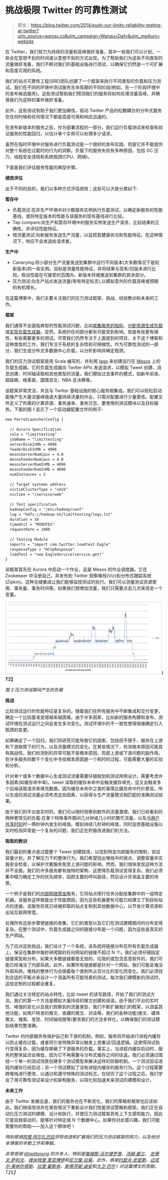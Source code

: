 # 挑战极限 Twitter 的可靠性测试

> 原文：<https://blog.twitter.com/2014/push-our-limits-reliability-testing-at-twitter?utm_source=wanqu.co&utm_campaign=Wanqu+Daily&utm_medium=website>

在 Twitter，我们努力为持续的流量和高峰做好准备，其中一些我们可以计划，一些会在意想不到的时间或以意想不到的方式出现。为了帮助我们为这些不同类型的流量做好准备，我们不断对我们的基础设施进行测试，以确保它仍然是一个可扩展和高度可用的系统。

我们的站点可靠性工程(SRE)团队创建了一个框架来执行不同类型的负载和压力测试。我们在不同的环境中测试服务生命周期的不同阶段(例如，在一个阶段环境中的发布候选服务)。这些测试帮助我们预测我们的服务将如何处理流量高峰，并确保我们为这样的事件做好准备。

此外，这些测试有助于我们更加确信，驱动 Twitter 产品的松散耦合的分布式服务在任何时候和任何情况下都是高度可用和响应迅速的。

在发布新版本的服务之前，作为部署流程的一部分，我们运行负载测试来检查和验证服务的性能回归，以估计单个实例可以处理多少请求。

虽然在临时环境中对服务进行负载测试是一个很好的发布实践，但是它并不能提供对整个系统在过载时的行为的洞察。负载下的服务失败有多种原因，包括 GC 压力、线程安全违规和系统瓶颈(CPU、网络)。

下面是我们评估服务性能的典型步骤。

**绩效评估**

出于不同的目的，我们以多种方式评估绩效；这些可以大致分类如下:

**暂存中**

*   负载测试:在非生产环境中对少数服务实例执行负载测试，以确定新服务的性能基线，或将特定版本的性能与该服务的现有基线进行比较。
*   Tap compare:向生产和暂存环境中的服务实例发送生产请求，比较结果的正确性，并评估性能特征。
*   暗流量测试:向新服务发送生产流量，以监控其健康状况和性能特征。在这种情况下，响应不会发送给请求者。

**生产中**

*   Canarying:将小部分生产流量发送到集群中运行不同版本(大多数情况下是较新版本)的一些实例。目标是测量性能特征，并将结果与现有/旧版本进行比较。假设性能在可接受的范围内，新版本将被推送到集群的其余部分。
*   压力测试:向生产站点发送流量(带有特定标志),以模拟意外的负载高峰或预期的有机增长。

在这篇博客中，我们主要关注我们的压力测试框架、挑战、经验教训和未来的工作。

**框架**

我们通常不会面临典型的性能测试问题，比如[收集服务的指标](https://blog.twitter.com/2013/observability-at-twitter)、[分配资源生成负载](https://blog.twitter.com/2013/mesos-graduates-from-apache-incubation)或[实现负载生成器](https://blog.twitter.com/2012/building-and-profiling-high-performance-systems-with-iago)。显然，系统的任何部分都有可能受到影响，但是有些更有弹性，有些需要更多的测试。尽管我们仍然专注于上面提到的项目，关于这个博客和这种类型的工作，我们专注于系统的复杂性和可伸缩性。作为可靠性测试的一部分，我们生成分布式多数据中心负载，以分析影响并确定瓶颈。

我们的压力测试框架是用 Scala 编写的，并利用 [Iago](https://blog.twitter.com/2012/building-and-profiling-high-performance-systems-with-iago) 来创建运行在 [Mesos](https://blog.twitter.com/2013/mesos-graduates-from-apache-incubation) 上的负载生成器。它的负载生成器向 Twitter APIs 发送请求，以模拟 Tweet 创建、消息创建、时间轴读取和其他类型的流量。我们模拟过去事件的模式，如新年前夜、超级碗、格莱美、国情咨文、NBA 总决赛等。

该框架非常灵活，并且与 Twitter 基础设施的核心服务相集成。我们可以轻松启动能够产生大量流量峰值或大量持续流量的作业，只需对配置进行少量更改。配置文件定义了所需的计算资源、事务速率、事务日志、要使用的测试模块以及目标服务。下面的图 1 显示了一个启动器配置文件的例子:

```
new ParrotLauncherConfig {

  // Aurora Specification
  role = "limittesting"
  jobName = "limittesting"
  serverDiskInMb = 4096
  feederDiskInMb = 4096
  mesosServerNumCpus = 4.0
  mesosFeederNumCpus = 4.0
  mesosServerRamInMb = 4096
  mesosFeederRamInMb = 4096
  numInstances = 2

  // Target systems address
  victimClusterType = "sdzk"
  victims = "/service/web"

  // Test specification
  hadoopConfig = "/etc/hadoop/conf"
  log = "hdfs://hadoop-nn/limittesting/logs.txt"
  duration = 10
  timeUnit = "MINUTES"
  requestRate = 1000

  // Testing Module
  imports = "import com.twitter.loadtest.Eagle"
  responseType = "HttpResponse"
  loadTest = "new EagleService(service.get)"
}

```

该框架首先在 Aurora 中启动一个作业，这是 Mesos 的作业调度器。它在 Zookeeper 中注册自己，并发布到 Twitter 观察堆栈(Viz)和分布式跟踪系统(Zipkin)。这种无缝集成让我们能够监控测试的执行。我们可以测量测试资源使用、事务量、事务时间等。如果我们想增加流量，我们只需要点击几次来改变一个变量。

**![Push our limits - reliability testing at Twitter](img/f3d9d57c9368fa1194de1ff04e2f0ddf.png)T2】**

*图 2:压力测试期间产生的负载*

**挑战**

比较测试运行的性能特征是复杂的。随着我们在所有服务中不断集成和交付变更，确定一个比较基准变得越来越困难。由于许多因素，比如新的服务构建和发布，测试环境在测试运行之间会发生多次变化。测试环境中的不一致性使得很难确定引入瓶颈的变更。

如果确定了一个回归，我们将研究可能导致它的因素，包括但不限于，服务在上游和下游故障下的行为，以及流量模式的变化。在某些情况下，检测根本原因可能具有挑战性。我们检测到的异常可能不是根本原因，而是上游或下游问题的副作用。在许多服务的数千个变化中寻找根本原因是一个耗时的过程，可能需要大量的实验和分析。

针对单个或多个数据中心生成测试流量需要仔细规划和测试用例设计。需要考虑许多因素(如缓存命中率)。tweet 读取的缓存未命中会触发缓存填充，这又会触发多个后端读取请求来填充数据。因为缓存未命中之类的事情比缓存命中代价更高，所以生成的测试流量必须考虑这些因素，以获得与生产流量模式相匹配的准确测试结果。

由于我们的平台是实时的，我们可以随时观察到额外的流量激增。我们已经看到的两种更常见的负载:在某个特殊事件期间几分钟或几小时的繁忙流量，以及当[用户](https://blog.twitter.com/2012/election-night-2012) [共享](https://blog.twitter.com/2013/new-tweets-per-second-record-and-how)[时刻](https://blog.twitter.com/2014/the-reach-and-impact-of-oscars-2014-tweets)时一两秒钟内发生的峰值。模拟持续几秒钟的峰值，同时监控基础设施以实时检测异常是一个复杂的问题，我们正在积极改进我们的方法。

**吸取的教训**

我们最初的重点是过载整个 Tweet 创建路径，以找到特定内部服务的限制，验证容量计划，并了解压力下的整体行为。我们希望找出堆栈中的弱点，调整容量并实施安全检查，以保护次要服务免受上游问题的影响。然而，我们很快发现这种方法并不全面。我们的许多服务都有独特的架构，这使得负载测试变得复杂。我们必须集中精力确定工作的优先顺序，回顾主要的呼叫路径，然后设计并涵盖主要的场景。

一个例子是我们的[内部网络爬虫](https://blog.twitter.com/2011/spiderduck-twitters-real-time-url-fetcher)服务，它将站点爬行任务分配给集群中的一组特定机器。该服务这样做是出于性能原因，因为这些机器更有可能已经建立了到目标站点的连接。该服务将其已经被抓取的站点复制到其他数据中心，以节省计算资源和出站互联网带宽。

处理所有这些步骤使链接的收集、它们的类型以及它们在测试建模期间的分布变得复杂。在整个测试中，负载生成器之间的链接分布是一个问题，因为这些是真实的生产网站。

为了应对这些挑战，我们设计了一个系统，该系统将链接分布在所有负载生成器上，保证在集群中每秒钟爬取的任何网站的链接不超过 N 个。我们必须仔细指定链接类型和分布。如果大多数链接都是无效的、垃圾的或包含恶意软件的，我们可能已经淹没了内部系统。此外，如果所有链接都是针对一个网站，我们可能会淹没外部系统。堆栈的整体行为会随着每个类别所占百分比的变化而变化。我们必须找到合适的平衡点来设计一个涵盖所有可能场景的测试。每次我们建模新的测试时，这些定制的过程都会重复。

我们通过关注特定的站点特性，比如 tweet 的读写路径，开始了我们的测试方法。我们的第一个方法是模拟大量持续的推文创建和阅读。由于我们平台的实时性、峰值的变化以及我们观察到的流量类型，我们不断扩展我们的框架，以涵盖其他功能，如用户转发的推文、收藏的推文、对话等。我们的各种功能(推文、媒体推文、搜索、发现、时间轴视图等)要求我们的方法多样化，以确保我们的测试模拟结果完整准确。

Twitter 的内部服务有保护自己和下游的机制。例如，服务将开始进行进程内缓存以防止缓存过载，或者将引发特殊异常以触发上游重试/回退逻辑。这使得测试执行变得复杂，因为缓存屏蔽了下游服务的负载。事实上，当进程内缓存启动时，服务的整体延迟会降低，因为它不再需要与分布式缓存之间的往返。我们必须通过围绕一个单一的测试场景创建多个测试模型来解决这样的防御机制。一个测试验证进程内缓存已经启动；另一个测试模拟了没有进程内缓存的服务行为。这个过程需要跨堆栈进行更改，以通过和遵守特殊的测试标志。在经历了这个过程之后，我们学会了用可靠性测试来设计和架构服务，以简化和加速未来测试的建模和设计。

**未来工作**

由于 Twitter 发展迅速，我们的服务也在不断变化，我们的策略和框架也应该如此。我们继续改进并在某些情况下重新设计我们性能测试策略和框架。我们正在自动化压力测试的建模、设计和执行，并使压力测试框架具有上下文感知能力，因此它是自我驱动的，能够针对特定或 N 个数据中心。如果你对此感兴趣，我们可能需要你的帮助——加入这个群体吧！

*特别感谢[阿里·阿尔扎巴拉](https://twitter.com/alialzabarah)领导改进和扩展我们的压力测试框架的努力，以及他对本博客的辛勤工作和奉献。*

*非常感谢 [@twittereng](https://twitter.com/intent/user?screen_name=twittereng) 的许多人，特别是[詹姆斯·沃尔德罗普](https://twitter.com/HiveTheory)、[汤姆·豪兰](https://twitter.com/WamBamBoozle)、 [史蒂文·萨利文](https://twitter.com/stevesalevan)、[德米特里·里亚博伊](https://twitter.com/squarecog)和[尼兰詹·白菊](https://twitter.com/razb0x)。此外，感谢[约瑟夫·史密斯](https://twitter.com/Yasumoto)、[迈克尔·莱纳尔塔斯](https://twitter.com/mleinart)、[拉里·霍斯肯](https://twitter.com/lahosken)、[斯蒂芬妮·迪安](https://twitter.com/sdean)和[大卫·巴尔](https://twitter.com/davebarr) r 对这篇博文的贡献。
T25】*